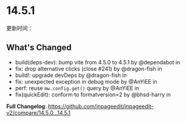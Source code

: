 # 14.5.1

更新时间：<UpdateTime date='Thu Jan 11 2024 11:42:03 GMT+0800' />

<!-- Release notes generated using configuration in .github/release.yml at 14.5.1 -->

## What's Changed

- build(deps-dev): bump vite from 4.5.0 to 4.5.1 by @dependabot in <IssueLink id="236" />
- fix: drop alternative clicks (close #241) by @dragon-fish in <IssueLink id="243" />
- build!: upgrade devDeps by @dragon-fish in <IssueLink id="245" />
- fix: unexpected exception in debug mode by @AnYiEE in <IssueLink id="247" />
- perf: reuse `mw.config.get()` query by @AnYiEE in <IssueLink id="248" />
- fix(quickEdit): conform to formatversion=2 by @bhsd-harry in <IssueLink id="249" />

**Full Changelog**: https://github.com/inpageedit/inpageedit-v2/compare/14.5.0...14.5.1
